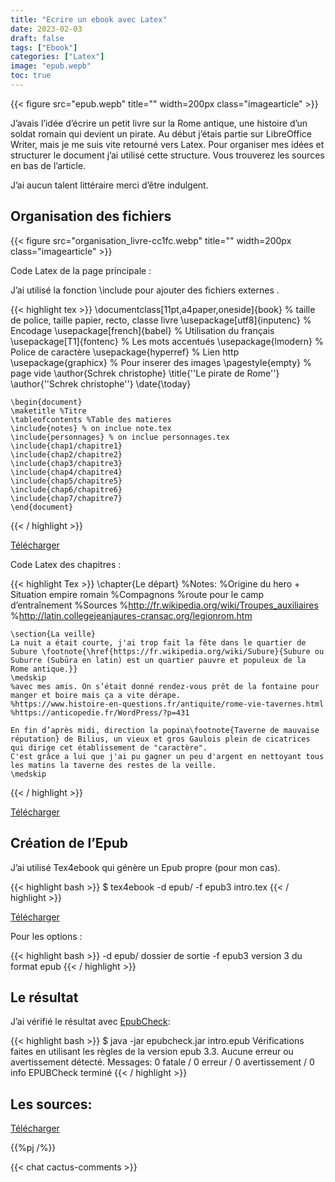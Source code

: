 ```yaml
---
title: "Ecrire un ebook avec Latex"
date: 2023-02-03
draft: false
tags: ["Ebook"]
categories: ["Latex"]
image: "epub.wepb"
toc: true
---
```

{{< figure src="epub.wepb" title="" width=200px class="imagearticle" >}}

J’avais l’idée d’écrire un petit livre sur la Rome antique, une histoire d’un soldat romain qui devient un pirate.
Au début j’étais partie sur LibreOffice Writer, mais je me suis vite retourné vers Latex.
Pour organiser mes idées et structurer le document j’ai utilisé cette structure.
Vous trouverez les sources en bas de l’article.

J’ai aucun talent littéraire merci d’être indulgent.

## Organisation des fichiers 
{{< figure src="organisation_livre-cc1fc.webp" title="" width=200px class="imagearticle" >}}

Code Latex de la page principale :

J’ai utilisé la fonction \include pour ajouter des fichiers externes .

{{< highlight tex >}}
    \documentclass[11pt,a4paper,oneside]{book} % taille de police, taille papier, recto, classe livre
    \usepackage[utf8]{inputenc} % Encodage
    \usepackage[french]{babel} % Utilisation du français
    \usepackage[T1]{fontenc} % Les mots accentués
    \usepackage{lmodern} % Police de caractère
    \usepackage{hyperref} % Lien http
    \usepackage{graphicx} % Pour inserer des images
    \pagestyle{empty} % page vide
    \author{Schrek christophe}
    \title{''Le pirate de Rome''}
    \author{''Schrek christophe''}
    \date{\today}
     
    \begin{document}
    \maketitle %Titre
    \tableofcontents %Table des matieres
    \include{notes} % on inclue note.tex
    \include{personnages} % on inclue personnages.tex
    \include{chap1/chapitre1}
    \include{chap2/chapitre2}
    \include{chap3/chapitre3}
    \include{chap4/chapitre4}
    \include{chap5/chapitre5}
    \include{chap6/chapitre6}
    \include{chap7/chapitre7}
    \end{document}
{{< / highlight >}}

[Télécharger](latex.txt)

Code Latex des chapitres :

{{< highlight Tex >}}
    \chapter{Le départ}
    %Notes:
    %Origine du hero + Situation empire romain
    %Compagnons
    %route pour le camp d’entraînement
    %Sources
    %http://fr.wikipedia.org/wiki/Troupes_auxiliaires
    %http://latin.collegejeanjaures-cransac.org/legionrom.htm
     
    \section{La veille}
    La nuit a était courte, j'ai trop fait la fête dans le quartier de Subure \footnote{\href{https://fr.wikipedia.org/wiki/Subure}{Subure ou Suburre (Subūra en latin) est un quartier pauvre et populeux de la Rome antique.}}
    \medskip
    %avec mes amis. On s’était donné rendez-vous prêt de la fontaine pour manger et boire mais ça a vite dérape.
    %https://www.histoire-en-questions.fr/antiquite/rome-vie-tavernes.html
    %https://anticopedie.fr/WordPress/?p=431  
     
    En fin d’après midi, direction la popina\footnote{Taverne de mauvaise réputation} de Bilius, un vieux et gros Gaulois plein de cicatrices qui dirige cet établissement de "caractère".
    C'est grâce a lui que j'ai pu gagner un peu d'argent en nettoyant tous les matins la taverne des restes de la veille.
    \medskip
{{< / highlight >}}

[Télécharger](latex2.txt)

## Création de l’Epub
J’ai utilisé Tex4ebook qui génère un Epub propre (pour mon cas).

{{< highlight bash >}}
$ tex4ebook -d epub/ -f epub3 intro.tex
{{< / highlight >}}

[Télécharger](intro.epub)

Pour les options :

{{< highlight bash >}}
-d epub/   dossier de sortie
-f epub3  version 3 du format epub 
{{< / highlight >}}


## Le résultat 
J’ai vérifié le résultat avec [EpubCheck](https://www.w3.org/publishing/epubcheck/):

{{< highlight bash >}}
$ java -jar epubcheck.jar intro.epub 
Vérifications faites en utilisant les règles de la version epub 3.3.
Aucune erreur ou avertissement détecté.
Messages: 0 fatale / 0 erreur / 0 avertissement / 0 info
EPUBCheck terminé
{{< / highlight >}}


## Les sources:

[Télécharger](latex_pirates.zip)

{{%pj /%}}


{{< chat cactus-comments >}}


